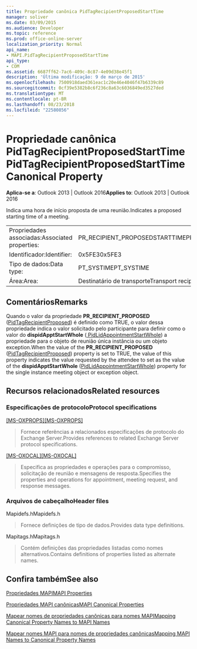 ```yaml
---
title: Propriedade canônica PidTagRecipientProposedStartTime
manager: soliver
ms.date: 03/09/2015
ms.audience: Developer
ms.topic: reference
ms.prod: office-online-server
localization_priority: Normal
api_name:
- MAPI.PidTagRecipientProposedStartTime
api_type:
- COM
ms.assetid: 6687ff62-7ac6-409c-8c87-4e09d38e45f1
description: 'Última modificação: 9 de março de 2015'
ms.openlocfilehash: 7500918daed361eac1c20e46e4046f47b6339c89
ms.sourcegitcommit: 0cf39e5382b8c6f236c8a63c6036849ed3527ded
ms.translationtype: MT
ms.contentlocale: pt-BR
ms.lasthandoff: 08/23/2018
ms.locfileid: "22580856"
---
```

# <a name="pidtagrecipientproposedstarttime-canonical-property"></a><span data-ttu-id="bf595-103">Propriedade canônica PidTagRecipientProposedStartTime</span><span class="sxs-lookup"><span data-stu-id="bf595-103">PidTagRecipientProposedStartTime Canonical Property</span></span>

  
  
<span data-ttu-id="bf595-104">**Aplica-se a**: Outlook 2013 | Outlook 2016</span><span class="sxs-lookup"><span data-stu-id="bf595-104">**Applies to**: Outlook 2013 | Outlook 2016</span></span> 
  
<span data-ttu-id="bf595-105">Indica uma hora de início proposta de uma reunião.</span><span class="sxs-lookup"><span data-stu-id="bf595-105">Indicates a proposed starting time of a meeting.</span></span>
  
|||
|:-----|:-----|
|<span data-ttu-id="bf595-106">Propriedades associadas:</span><span class="sxs-lookup"><span data-stu-id="bf595-106">Associated properties:</span></span>  <br/> |<span data-ttu-id="bf595-107">PR_RECIPIENT_PROPOSEDSTARTTIME</span><span class="sxs-lookup"><span data-stu-id="bf595-107">PR_RECIPIENT_PROPOSEDSTARTTIME</span></span>  <br/> |
|<span data-ttu-id="bf595-108">Identificador:</span><span class="sxs-lookup"><span data-stu-id="bf595-108">Identifier:</span></span>  <br/> |<span data-ttu-id="bf595-109">0x5FE3</span><span class="sxs-lookup"><span data-stu-id="bf595-109">0x5FE3</span></span>  <br/> |
|<span data-ttu-id="bf595-110">Tipo de dados:</span><span class="sxs-lookup"><span data-stu-id="bf595-110">Data type:</span></span>  <br/> |<span data-ttu-id="bf595-111">PT_SYSTIME</span><span class="sxs-lookup"><span data-stu-id="bf595-111">PT_SYSTIME</span></span>  <br/> |
|<span data-ttu-id="bf595-112">Área:</span><span class="sxs-lookup"><span data-stu-id="bf595-112">Area:</span></span>  <br/> |<span data-ttu-id="bf595-113">Destinatário de transporte</span><span class="sxs-lookup"><span data-stu-id="bf595-113">Transport recipient</span></span>  <br/> |
   
## <a name="remarks"></a><span data-ttu-id="bf595-114">Comentários</span><span class="sxs-lookup"><span data-stu-id="bf595-114">Remarks</span></span>

<span data-ttu-id="bf595-115">Quando o valor da propriedade **PR_RECIPIENT_PROPOSED** ([PidTagRecipientProposed](pidtagrecipientproposed-canonical-property.md)) é definido como TRUE, o valor dessa propriedade indica o valor solicitado pelo participante para definir como o valor do **dispidApptStartWhole** ([ PidLidAppointmentStartWhole](pidlidappointmentstartwhole-canonical-property.md)) a propriedade para o objeto de reunião única instância ou um objeto exception.</span><span class="sxs-lookup"><span data-stu-id="bf595-115">When the value of the **PR_RECIPIENT_PROPOSED** ([PidTagRecipientProposed](pidtagrecipientproposed-canonical-property.md)) property is set to TRUE, the value of this property indicates the value requested by the attendee to set as the value of the **dispidApptStartWhole** ([PidLidAppointmentStartWhole](pidlidappointmentstartwhole-canonical-property.md)) property for the single instance meeting object or exception object.</span></span>
  
## <a name="related-resources"></a><span data-ttu-id="bf595-116">Recursos relacionados</span><span class="sxs-lookup"><span data-stu-id="bf595-116">Related resources</span></span>

### <a name="protocol-specifications"></a><span data-ttu-id="bf595-117">Especificações de protocolo</span><span class="sxs-lookup"><span data-stu-id="bf595-117">Protocol specifications</span></span>

<span data-ttu-id="bf595-118">[[MS-OXPROPS]](http://msdn.microsoft.com/library/f6ab1613-aefe-447d-a49c-18217230b148%28Office.15%29.aspx)</span><span class="sxs-lookup"><span data-stu-id="bf595-118">[[MS-OXPROPS]](http://msdn.microsoft.com/library/f6ab1613-aefe-447d-a49c-18217230b148%28Office.15%29.aspx)</span></span>
  
> <span data-ttu-id="bf595-119">Fornece referências a relacionados especificações de protocolo do Exchange Server.</span><span class="sxs-lookup"><span data-stu-id="bf595-119">Provides references to related Exchange Server protocol specifications.</span></span>
    
<span data-ttu-id="bf595-120">[[MS-OXOCAL]](http://msdn.microsoft.com/library/09861fde-c8e4-4028-9346-e7c214cfdba1%28Office.15%29.aspx)</span><span class="sxs-lookup"><span data-stu-id="bf595-120">[[MS-OXOCAL]](http://msdn.microsoft.com/library/09861fde-c8e4-4028-9346-e7c214cfdba1%28Office.15%29.aspx)</span></span>
  
> <span data-ttu-id="bf595-121">Especifica as propriedades e operações para o compromisso, solicitação de reunião e mensagens de resposta.</span><span class="sxs-lookup"><span data-stu-id="bf595-121">Specifies the properties and operations for appointment, meeting request, and response messages.</span></span>
    
### <a name="header-files"></a><span data-ttu-id="bf595-122">Arquivos de cabeçalho</span><span class="sxs-lookup"><span data-stu-id="bf595-122">Header files</span></span>

<span data-ttu-id="bf595-123">Mapidefs.h</span><span class="sxs-lookup"><span data-stu-id="bf595-123">Mapidefs.h</span></span>
  
> <span data-ttu-id="bf595-124">Fornece definições de tipo de dados.</span><span class="sxs-lookup"><span data-stu-id="bf595-124">Provides data type definitions.</span></span>
    
<span data-ttu-id="bf595-125">Mapitags.h</span><span class="sxs-lookup"><span data-stu-id="bf595-125">Mapitags.h</span></span>
  
> <span data-ttu-id="bf595-126">Contém definições das propriedades listadas como nomes alternativos.</span><span class="sxs-lookup"><span data-stu-id="bf595-126">Contains definitions of properties listed as alternate names.</span></span>
    
## <a name="see-also"></a><span data-ttu-id="bf595-127">Confira também</span><span class="sxs-lookup"><span data-stu-id="bf595-127">See also</span></span>



[<span data-ttu-id="bf595-128">Propriedades MAPI</span><span class="sxs-lookup"><span data-stu-id="bf595-128">MAPI Properties</span></span>](mapi-properties.md)
  
[<span data-ttu-id="bf595-129">Propriedades MAPI canônicas</span><span class="sxs-lookup"><span data-stu-id="bf595-129">MAPI Canonical Properties</span></span>](mapi-canonical-properties.md)
  
[<span data-ttu-id="bf595-130">Mapear nomes de propriedades canônicas para nomes MAPI</span><span class="sxs-lookup"><span data-stu-id="bf595-130">Mapping Canonical Property Names to MAPI Names</span></span>](mapping-canonical-property-names-to-mapi-names.md)
  
[<span data-ttu-id="bf595-131">Mapear nomes MAPI para nomes de propriedades canônicas</span><span class="sxs-lookup"><span data-stu-id="bf595-131">Mapping MAPI Names to Canonical Property Names</span></span>](mapping-mapi-names-to-canonical-property-names.md)

